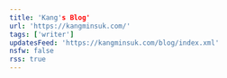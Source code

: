 ```yaml
---
title: 'Kang's Blog'
url: 'https://kangminsuk.com/'
tags: ['writer']
updatesFeed: 'https://kangminsuk.com/blog/index.xml'
nsfw: false
rss: true
---
```

